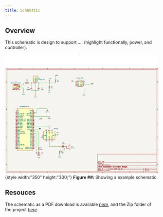 ```yaml
---
title: Schematic
---
```


## Overview

This schematic is design to support .... (highlight functionally, power, and controller).


![schematic](newSCH.png){style width:"350" height:"300;"}
**Figure ##:** Showing a example schematic.


## Resouces

The schematic as a PDF download is available [*here*](newSCH.png), and the Zip folder of the project [*here*](SCH.zip).
